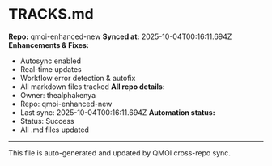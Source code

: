 # TRACKS.md

**Repo:** qmoi-enhanced-new
**Synced at:** 2025-10-04T00:16:11.694Z
**Enhancements & Fixes:**
- Autosync enabled
- Real-time updates
- Workflow error detection & autofix
- All markdown files tracked
**All repo details:**
- Owner: thealphakenya
- Repo: qmoi-enhanced-new
- Last sync: 2025-10-04T00:16:11.694Z
**Automation status:**
- Status: Success
- All .md files updated
---
This file is auto-generated and updated by QMOI cross-repo sync.
